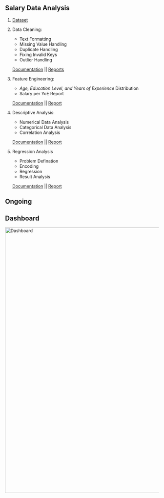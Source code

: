 ## Salary Data Analysis

1. [Dataset](https://github.com/n1sarga/Salary_Data_Analysis/blob/main/Dataset/Salary_Data.xlsx)
2. Data Cleaning:
   <ul>
     <li>Text Formatting</li>
     <li>Missing Value Handling</li>
     <li>Duplicate Handling</li>
     <li>Fixing Invalid Keys</li>
     <li>Outlier Handling</li>
   </ul>
   
   [Documentation](https://github.com/n1sarga/Salary_Data_Analysis/blob/main/Documentation/1.%20Data_Cleaning.md) || [Reports](https://github.com/n1sarga/Salary_Data_Analysis/tree/main/Reports/1.%20Data_Cleaning)
3. Feature Engineering:
   <ul>
     <li><i>Age, Education Level, and Years of Experience</i> Distribution</li>
     <li>Salary per YoE Report</li>
   </ul>
   
   [Documentation](https://github.com/n1sarga/Salary_Data_Analysis/blob/main/Documentation/2.%20Feature_Engineering.md) || [Report](https://github.com/n1sarga/Salary_Data_Analysis/tree/main/Reports/2.%20Feature_Engineering)
4. Descriptive Analysis:
   <ul>
     <li>Numerical Data Analysis</li>
     <li>Categorical Data Analysis</li>
     <li>Correlation Analysis</li>
   </ul>
   
   [Documentation](https://github.com/n1sarga/Salary_Data_Analysis/blob/main/Documentation/3.%20Descriptive_Analysis.md) || [Report](https://github.com/n1sarga/Salary_Data_Analysis/tree/main/Reports/3.%20Descriptive_Analysis)
5. Regression Analysis
   <ul>
     <li>Problem Defination</li>
     <li>Encoding</li>
     <li>Regression</li>
     <li>Result Analysis</li>
   </ul>

   [Documentation](https://github.com/n1sarga/Salary_Data_Analysis/blob/main/Documentation/4.%20Regression_Analysis.md) || [Report](https://github.com/n1sarga/Salary_Data_Analysis/tree/main/Reports/4.%20Regression_Analysis)

## Ongoing
## Dashboard
<img width="1496" height="866" alt="Dashboard" src="https://github.com/user-attachments/assets/aaf247ee-d66a-4c99-b7ae-efa5ad1bc72a" />
